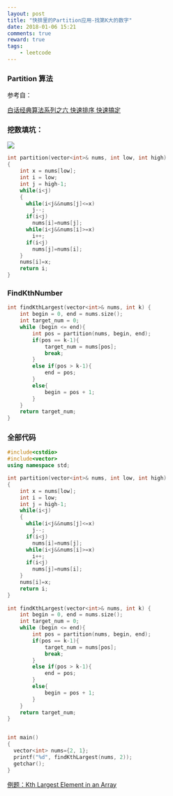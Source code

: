 ```yaml
---
layout: post
title: "快排里的Partition应用-找第K大的数字"
date: 2018-01-06 15:21
comments: true
reward: true
tags: 
	- leetcode
---
```

### Partition 算法

参考自：

[白话经典算法系列之六 快速排序 快速搞定](http://blog.csdn.net/morewindows/article/details/6684558)

### 挖数填坑：

![](http://ww1.sinaimg.cn/large/aacc02d8ly1fxv1fmnsi4j20tv0kj45z.jpg)

<!--more--> 

```c++
int partition(vector<int>& nums, int low, int high)
{
    int x = nums[low];
    int i = low;
    int j = high-1;
    while(i<j)
    {
      while(i<j&&nums[j]<=x)
        j--;
      if(i<j)
        nums[i]=nums[j];
      while(i<j&&nums[i]>=x)
        i++;
      if(i<j)
        nums[j]=nums[i];
    }
    nums[i]=x;
    return i;
}
```

### FindKthNumber

```c
int findKthLargest(vector<int>& nums, int k) {
    int begin = 0, end = nums.size();
    int target_num = 0;
    while (begin <= end){
        int pos = partition(nums, begin, end);
        if(pos == k-1){
            target_num = nums[pos];
            break;
        }
        else if(pos > k-1){
            end = pos;
        }
        else{
            begin = pos + 1;
        }
    }
    return target_num;
}
```

### 全部代码

```c++
#include<cstdio>
#include<vector>
using namespace std;

int partition(vector<int>& nums, int low, int high)
{
    int x = nums[low];
    int i = low;
    int j = high-1;
    while(i<j)
    {
      while(i<j&&nums[j]<=x)
        j--;
      if(i<j)
        nums[i]=nums[j];
      while(i<j&&nums[i]>=x)
        i++;
      if(i<j)
        nums[j]=nums[i];
    }
    nums[i]=x;
    return i;
}
    
int findKthLargest(vector<int>& nums, int k) {
    int begin = 0, end = nums.size();
    int target_num = 0;
    while (begin <= end){
        int pos = partition(nums, begin, end);
        if(pos == k-1){
            target_num = nums[pos];
            break;
        }
        else if(pos > k-1){
            end = pos;
        }
        else{
            begin = pos + 1;
        }
    }
    return target_num;
}


int main()
{
  vector<int> nums={2, 1};
  printf("%d", findKthLargest(nums, 2));
  getchar();
}
```

[例题：Kth Largest Element in an Array](https://leetcode.com/problems/kth-largest-element-in-an-array/description/)